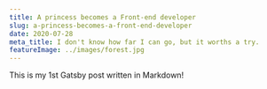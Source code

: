 ```yaml
---
title: A princess becomes a Front-end developer
slug: a-princess-becomes-a-front-end-developer
date: 2020-07-28
meta_title: I don't know how far I can go, but it worths a try.
featureImage: ../images/forest.jpg
---
```


This is my 1st Gatsby post written in Markdown!
